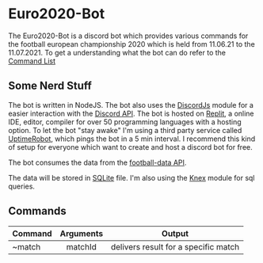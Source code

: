 # Euro2020-Bot
The Euro2020-Bot is a discord bot which provides various commands for the football european championship 2020 which is held from 11.06.21 to the 11.07.2021. 
To get a understanding what the bot can do refer to the [Command List](#commands)

## Some Nerd Stuff
The bot is written in NodeJS. The bot also uses the [DiscordJs](https://discord.js.org/#/) module for a easier interaction with the [Discord API](https://discord.com/developers/docs/intro).
The bot is hosted on [Replit](https://replit.com/), a online IDE, editor, compiler for over 50 programming languages with a hosting option. 
To let the bot "stay awake" I'm using a third party service called [UptimeRobot](https://uptimerobot.com/), which pings the bot in a 5 min interval.
I recommend this kind of setup for everyone which want to create and host a discord bot for free.

The bot consumes the data from the [football-data API](https://www.football-data.org/).

The data will be stored in  [SQLite](https://www.sqlite.org/index.html) file. I'm also using the [Knex](https://knexjs.org/) module for sql queries. 

## Commands

| Command     | Arguments       | Output                              |
|-------------|:---------------:| ------------------------------------|
|~match       | matchId         | delivers result for a specific match|
